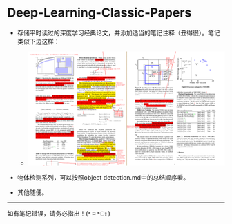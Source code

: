 # Deep-Learning-Classic-Papers
- 存储平时读过的深度学习经典论文，并添加适当的笔记注释（丑得很）。笔记类似下边这样：
	- ![笔记样例.png](https://github.com/CHENHUI-X/Deep-Learning-Classic-Papers/blob/master/img/%E7%AC%94%E8%AE%B0%E6%88%AA%E5%9B%BE.png)


- 物体检测系列，可以按照object detection.md中的总结顺序看。
- 其他随便。
---
如有笔记错误，请务必指出！(˃ ⌑ ˂ഃ )
